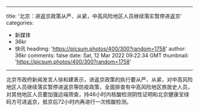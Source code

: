 
---
title: '北京：进返京政策从严、从紧，中高风险地区人员继续落实暂停进返京'
categories: 
 - 新媒体
 - 36kr
 - 快讯
headimg: 'https://picsum.photos/400/300?random=1758'
author: 36kr
comments: false
date: Sat, 12 Mar 2022 09:22:34 GMT
thumbnail: 'https://picsum.photos/400/300?random=1758'
---

<div>   
北京市政府新闻发言人徐和建表示，进返京政策的执行要从严、从紧，对中高风险地区人员继续落实暂停进返京等防疫政策，全面排查有中高风险地区旅居史人员，对其他地区人员要加强远端筛查，持48小时内核酸检测阴性证明和北京健康宝绿码方可进返京，抵京后72小时内再进行一次核酸检测。  
</div>
            